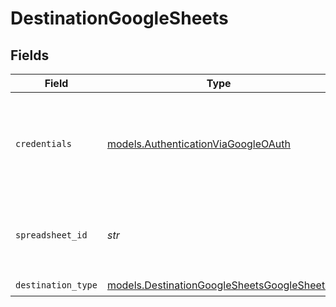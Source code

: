 # DestinationGoogleSheets


## Fields

| Field                                                                                                                                                   | Type                                                                                                                                                    | Required                                                                                                                                                | Description                                                                                                                                             | Example                                                                                                                                                 |
| ------------------------------------------------------------------------------------------------------------------------------------------------------- | ------------------------------------------------------------------------------------------------------------------------------------------------------- | ------------------------------------------------------------------------------------------------------------------------------------------------------- | ------------------------------------------------------------------------------------------------------------------------------------------------------- | ------------------------------------------------------------------------------------------------------------------------------------------------------- |
| `credentials`                                                                                                                                           | [models.AuthenticationViaGoogleOAuth](../models/authenticationviagoogleoauth.md)                                                                        | :heavy_check_mark:                                                                                                                                      | Google API Credentials for connecting to Google Sheets and Google Drive APIs                                                                            |                                                                                                                                                         |
| `spreadsheet_id`                                                                                                                                        | *str*                                                                                                                                                   | :heavy_check_mark:                                                                                                                                      | The link to your spreadsheet. See <a href='https://docs.airbyte.com/integrations/destinations/google-sheets#sheetlink'>this guide</a> for more details. | https://docs.google.com/spreadsheets/d/1hLd9Qqti3UyLXZB2aFfUWDT7BG/edit                                                                                 |
| `destination_type`                                                                                                                                      | [models.DestinationGoogleSheetsGoogleSheets](../models/destinationgooglesheetsgooglesheets.md)                                                          | :heavy_check_mark:                                                                                                                                      | N/A                                                                                                                                                     |                                                                                                                                                         |